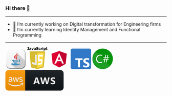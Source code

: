### Hi there 👋

<!--
**arisromil/arisromil** is a ✨ _special_ ✨ repository because its `README.md` (this file) appears on your GitHub profile.

Here are some ideas to get you started:
-->

---

- 🔭 I’m currently working on Digital transformation for Engineering firms
- 🌱 I’m currently learning Identity Management and Functional Programming

---

![image info](./badges/Apps-Java-icon.png)
![image info](./badges/64px-Javascript_badge.svg.png)
![image info](./badges/64px-Angular_full_color_logo.svg.png)
![image info](./badges/Typescript_logo_2020.svg.png)
![image info](./badges/32px-C_Sharp_wordmark.svg.png)
![image info](./badges/aws.svg)



<!--
- 👯 I’m looking to collaborate on ...
- 🤔 I’m looking for help with ...
- 💬 Ask me about ...
- 📫 How to reach me: ...
- 😄 Pronouns: ...
- ⚡ Fun fact: ...
-->


